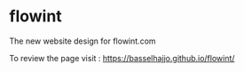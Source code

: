 # flowint
The new website design for flowint.com

To review the page visit :
https://basselhajjo.github.io/flowint/

